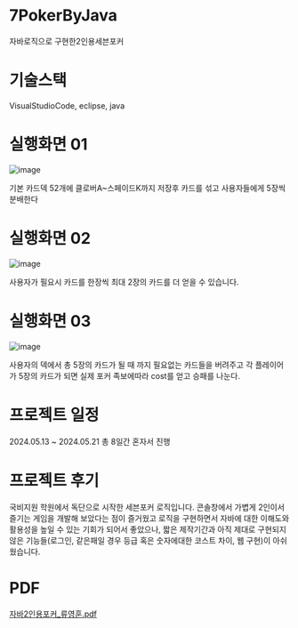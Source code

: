 # 7PokerByJava
자바로직으로 구현한2인용세븐포커

# 기술스택
VisualStudioCode, eclipse, java

# 실행화면 01
![image](https://github.com/user-attachments/assets/777edfcd-ad0d-411c-b54a-24e90140ddeb)

 기본 카드덱 52개에 클로버A~스페이드K까지 저장후 카드를 섞고 사용자들에게 5장씩 분배한다

# 실행화면 02
![image](https://github.com/user-attachments/assets/d6606ea4-e98c-4cc8-8c94-c0d7debefb76)

사용자가 필요시 카드를 한장씩 최대 2장의 카드를 더 얻을 수 있습니다.

# 실행화면 03
![image](https://github.com/user-attachments/assets/4d2f7e6c-2bbc-4bce-ba89-edba65f7085c)

사용자의 덱에서 총 5장의 카드가 될 때 까지 필요없는 카드들을 버려주고 각 플레이어가 5장의 카드가 되면 실제 포커 족보에따라 cost를 얻고 승패를 나눈다.

# 프로젝트 일정
2024.05.13 ~ 2024.05.21 총 8일간 혼자서 진행

# 프로젝트 후기
국비지원 학원에서 독단으로 시작한 세븐포커 로직입니다. 콘솔창에서 가볍게 2인이서 즐기는 게임을 개발해 보았다는 점이 즐거웠고
로직을 구현하면서 자바에 대한 이해도와 활용성을 높일 수 있는 기회가 되어서 좋았으나,
짧은 제작기간과 아직 제대로 구현되지 않은 기능들(로그인, 같은패일 경우 등급 혹은 숫자에대한 코스트 차이, 웹 구현)이 아쉬웠습니다.

# PDF
[자바2인용포커_류영훈.pdf](https://github.com/user-attachments/files/17359611/2._.pdf)
